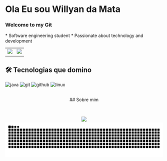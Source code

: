 <h1 align="left">Ola Eu sou Willyan da Mata</h1>

<h3 align="left">Welcome to my Git</h3>
* Software engineering student
* Passionate about technology and development

<table>
  <tr>
    <td>
      <img height="160em" src="https://github-readme-stats.vercel.app/api?username=WillyanMata&show_icons=true&theme=tokyonight&include_all_commits=true&count_private=true"/>
    </td>
    <td>
      <img height="160em" src="https://github-readme-stats.vercel.app/api/top-langs/?username=WillyanMata&layout=compact&langs_count=7&theme=tokyonight"/>
    </td>
  </tr>
</table>

## 🛠️ Tecnologias que domino
<p align="left">
  <img src="https://cdn.jsdelivr.net/gh/devicons/devicon/icons/java/java-original.svg" height="40" alt="java" />
  <img src="https://cdn.jsdelivr.net/gh/devicons/devicon/icons/git/git-original.svg" height="40" alt="git" />
  <img src="https://cdn.jsdelivr.net/gh/devicons/devicon/icons/github/github-original.svg" height="40" alt="github" />
  <img src="https://cdn.jsdelivr.net/gh/devicons/devicon/icons/linux/linux-original.svg" height="40" alt="linux" />
</p>

<br>
<div align="center">
  <div align="center">
## Sobre mim
<div align="center">
 
<br>

##

<div> 
  <a href="https://www.linkedin.com/in/willyandamata" target="_blank">
    <img src="https://img.shields.io/badge/-LinkedIn-%230077B5?style=for-the-badge&logo=linkedin&logoColor=white" target="_blank">
  </a> 
</div>

<img src="https://raw.githubusercontent.com/WillyanMata/WillyanMata/output/snake.svg" alt="Snake animation" />
